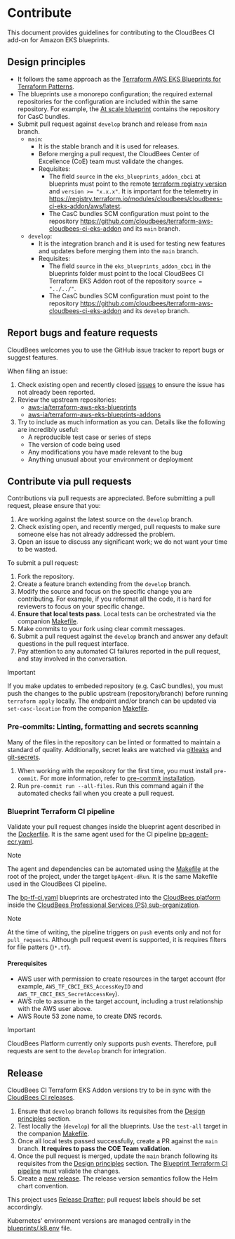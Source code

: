 # Contribute

This document provides guidelines for contributing to the CloudBees CI add-on for Amazon EKS blueprints.

## Design principles

- It follows the same approach as the [Terraform AWS EKS Blueprints for Terraform Patterns](https://aws-ia.github.io/terraform-aws-eks-blueprints/).
- The blueprints use a monorepo configuration; the required external repositories for the configuration are included within the same repository. For example, the [At scale blueprint](blueprints/02-at-scale) contains the repository for CasC bundles.
- Submit pull request against `develop` branch and release from `main` branch.
  - `main`:
    - It is the stable branch and it is used for releases.
    - Before merging a pull request, the CloudBees Center of Excellence (CoE) team must validate the changes.
    - Requisites:
      - The field `source` in the `eks_blueprints_addon_cbci` at blueprints must point to the remote [terraform registry version](https://registry.terraform.io/modules/cloudbees/cloudbees-ci-eks-addon/aws/latest) and `version >= "x.x.x"`. It is important for the telemetry in https://registry.terraform.io/modules/cloudbees/cloudbees-ci-eks-addon/aws/latest.
      - The CasC bundles SCM configuration must point to the repository https://github.com/cloudbees/terraform-aws-cloudbees-ci-eks-addon and its `main` branch.
  - `develop`:
    - It is the integration branch and it is used for testing new features and updates before merging them into the `main` branch.
    - Requisites:
      - The field `source` in the `eks_blueprints_addon_cbci` in the blueprints folder must point to the local CloudBees CI Terraform EKS Addon root of the repository `source = "../../"`.
      - The CasC bundles SCM configuration must point to the repository https://github.com/cloudbees/terraform-aws-cloudbees-ci-eks-addon and its `develop` branch.

## Report bugs and feature requests

CloudBees welcomes you to use the GitHub issue tracker to report bugs or suggest features.

When filing an issue:

1. Check existing open and recently closed [issues](https://github.com/cloudbees/terraform-aws-cloudbees-ci-eks-addon/issues) to ensure the issue has not already been reported.
2. Review the upstream repositories:
   - [aws-ia/terraform-aws-eks-blueprints](https://github.com/aws-ia/terraform-aws-eks-blueprints/issues)
   - [aws-ia/terraform-aws-eks-blueprints-addons](https://github.com/aws-ia/terraform-aws-eks-blueprints-addons/issues)
3. Try to include as much information as you can. Details like the following are incredibly useful:
   - A reproducible test case or series of steps
   - The version of code being used
   - Any modifications you have made relevant to the bug
   - Anything unusual about your environment or deployment

## Contribute via pull requests

Contributions via pull requests are appreciated. Before submitting a pull request, please ensure that you:

1. Are working against the latest source on the `develop` branch.
2. Check existing open, and recently merged, pull requests to make sure someone else has not already addressed the problem.
3. Open an issue to discuss any significant work; we do not want your time to be wasted.

To submit a pull request:

1. Fork the repository.
2. Create a feature branch extending from the `develop` branch.
3. Modify the source and focus on the specific change you are contributing. For example, if you reformat all the code, it is hard for reviewers to focus on your specific change.
4. **Ensure that local tests pass**. Local tests can be orchestrated via the companion [Makefile](Makefile).
5. Make commits to your fork using clear commit messages.
6. Submit a pull request against the `develop` branch and answer any default questions in the pull request interface.
7. Pay attention to any automated CI failures reported in the pull request, and stay involved in the conversation.

> [!IMPORTANT]
> If you make updates to embeded repository (e.g. CasC bundles), you must push the changes to the public upstream (repository/branch) before running `terraform apply` locally. The endpoint and/or branch can be updated via `set-casc-location` from the companion [Makefile](Makefile).

### Pre-commits: Linting, formatting and secrets scanning

Many of the files in the repository can be linted or formatted to maintain a standard of quality. Additionally, secret leaks are watched via [gitleaks](https://github.com/zricethezav/gitleaks#pre-commit) and [git-secrets](https://github.com/awslabs/git-secrets).

1. When working with the repository for the first time, you must install `pre-commit`. For more information, refer to [pre-commit installation](https://pre-commit.com/#installation).
2. Run `pre-commit run --all-files`. Run this command again if the automated checks fail when you create a pull request.

### Blueprint Terraform CI pipeline

Validate your pull request changes inside the blueprint agent described in the [Dockerfile](.docker/agent). It is the same agent used for the CI pipeline [bp-agent-ecr.yaml](.cloudbees/workflows/bp-agent-ecr.yaml).

> [!NOTE]
> The agent and dependencies can be automated using the [Makefile](Makefile) at the root of the project, under the target `bpAgent-dRun`. It is the same Makefile used in the CloudBees CI pipeline.

The [bp-tf-ci.yaml](.cloudbees/workflows/bp-tf-ci.yaml) blueprints are orchestrated into the [CloudBees platform](https://www.cloudbees.com/products/saas-platform) inside the [CloudBees Professional Services (PS) sub-organization](https://cloudbees.io/orgs/cloudbees~professional-services/components/94c50dcf-125e-4767-b9c5-58d6d669a1f6/runs).

> [!NOTE]
> At the time of writing, the pipeline triggers on `push` events only and not for `pull_requests`. Although pull request event is supported, it is requires filters for file patters ()`*.tf`).

#### Prerequisites

- AWS user with permission to create resources in the target account (for example, `AWS_TF_CBCI_EKS_AccessKeyID` and `AWS_TF_CBCI_EKS_SecretAccessKey`).
- AWS role to assume in the target account, including a trust relationship with the AWS user above.
- AWS Route 53 zone name, to create DNS records.

> [!IMPORTANT]
> CloudBees Platform currently only supports push events. Therefore, pull requests are sent to the `develop` branch for integration.

## Release

CloudBees CI Terraform EKS Addon versions try to be in sync with the [CloudBees CI releases](https://docs.cloudbees.com/docs/release-notes/latest/cloudbees-ci/).

1. Ensure that `develop` branch follows its requisites from the [Design principles](#design-principles) section.
2. Test locally the (`develop`) for all the blueprints. Use the `test-all` target in the companion [Makefile](Makefile).
3. Once all local tests passed successfully, create a PR against the `main` branch. **It requires to pass the COE Team validation**.
4. Once the pull request is merged, update the `main` branch following its requisites from the [Design principles](#design-principles) section. The [Blueprint Terraform CI pipeline](#blueprint-terraform-ci-pipeline) must validate the changes.
5. Create a [new release](https://github.com/cloudbees/terraform-aws-cloudbees-ci-eks-addon/releases). The release version semantics follow the Helm chart convention.

This project uses [Release Drafter](https://github.com/release-drafter/release-drafter); pull request labels should be set accordingly.

Kubernetes' environment versions are managed centrally in the [blueprints/.k8.env](blueprints/.k8s.env) file.
